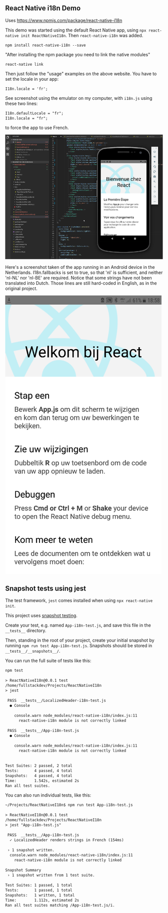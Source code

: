 ## React Native i18n Demo

Uses https://www.npmjs.com/package/react-native-i18n

This demo was started using the default React Native app, using `npx react-native init ReactNativeI18n`. Then `react-native-i18n` was added.

```
npm install react-native-i18n --save
```

"After installing the npm package you need to link the native modules"

```
react-native link
```

Then just follow the "usage" examples on the above website. You have to set the locale in your app:

```
I18n.locale = 'fr';
```

See screenshot using the emulator on my computer, with `i18n.js` using these two lines:
```
I18n.defaultLocale = "fr";
I18n.locale = "fr";
```
to force the app to use French.

![React Native i18n demo](https://github.com/fullStackOasis/react-native-i18n-demo/raw/master/react-native-i18n-demo.png)

Here's a screenshot taken of the app running in an Android device in the Netherlands. I18n.fallbacks is set to true, so that 'nl' is sufficient, and neither 'nl-NL' nor 'nl-BE' are required. Notice that some strings have not been translated into Dutch. Those lines are still hard-coded in English, as in the original project.

![React Native i18n demo on device in NL](https://github.com/fullStackOasis/react-native-i18n-demo/raw/master/react-native-i18n-demo-nl.png)



## Snapshot tests using jest

The test framework, `jest` comes installed when using `npx react-native init`.

This project uses [snapshot testing](https://jestjs.io/docs/en/snapshot-testing).

Create your test, e.g. named `App-i18n-test.js`, and save this file in the `__tests__` directory.

Then, standing in the root of your project, create your initial snapshot by running `npm run test App-i18n-test.js`. Snapshots should be stored in `__tests__/__snapshots__/`.

You can run the full suite of tests like this:

```
npm test

> ReactNativeI18n@0.0.1 test /home/fullstackdev/Projects/ReactNativeI18n
> jest

 PASS  __tests__/LocalizedHeader-i18n-test.js
  ● Console

    console.warn node_modules/react-native-i18n/index.js:11
      react-native-i18n module is not correctly linked

 PASS  __tests__/App-i18n-test.js
  ● Console

    console.warn node_modules/react-native-i18n/index.js:11
      react-native-i18n module is not correctly linked


Test Suites: 2 passed, 2 total
Tests:       4 passed, 4 total
Snapshots:   4 passed, 4 total
Time:        1.542s, estimated 2s
Ran all test suites.
```

You can also run individual tests, like this:

```
~/Projects/ReactNativeI18n$ npm run test App-i18n-test.js

> ReactNativeI18n@0.0.1 test /home/fullstackdev/Projects/ReactNativeI18n
> jest "App-i18n-test.js"

 PASS  __tests__/App-i18n-test.js
  ✓ LocalizedHeader renders strings in French (154ms)

 › 1 snapshot written.
  console.warn node_modules/react-native-i18n/index.js:11
    react-native-i18n module is not correctly linked

Snapshot Summary
 › 1 snapshot written from 1 test suite.

Test Suites: 1 passed, 1 total
Tests:       1 passed, 1 total
Snapshots:   1 written, 1 total
Time:        1.112s, estimated 2s
Ran all test suites matching /App-i18n-test.js/i.
```
